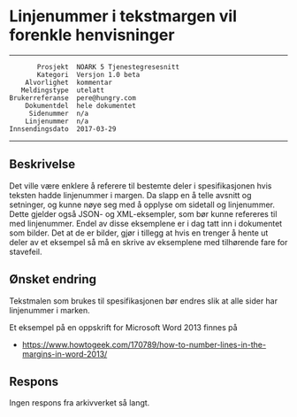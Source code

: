 Linjenummer i tekstmargen vil forenkle henvisninger
===================================================

 ------------------  ---------------------------------
           Prosjekt  NOARK 5 Tjenestegresesnitt
           Kategori  Versjon 1.0 beta
        Alvorlighet  kommentar
       Meldingstype  utelatt
    Brukerreferanse  pere@hungry.com
        Dokumentdel  hele dokumentet
         Sidenummer  n/a
        Linjenummer  n/a
    Innsendingsdato  2017-03-29
 ------------------  ---------------------------------

Beskrivelse
-----------

Det ville være enklere å referere til bestemte deler i spesifikasjonen
hvis teksten hadde linjenummer i margen.  Da slapp en å telle avsnitt
og setninger, og kunne nøye seg med å opplyse om sidetall og
linjenummer.  Dette gjelder også JSON- og XML-eksempler, som bør kunne
refereres til med linjenummer.  Endel av disse eksemplene er i dag
tatt inn i dokumentet som bilder.  Det at de er bilder, gjør i tillegg
at hvis en trenger å hente ut deler av et eksempel så må en skrive av
eksemplene med tilhørende fare for stavefeil.

Ønsket endring
--------------

Tekstmalen som brukes til spesifikasjonen bør endres slik at alle
sider har linjenummer i marken.

Et eksempel på en oppskrift for Microsoft Word 2013 finnes på

* https://www.howtogeek.com/170789/how-to-number-lines-in-the-margins-in-word-2013/

Respons
-------

Ingen respons fra arkivverket så langt.
